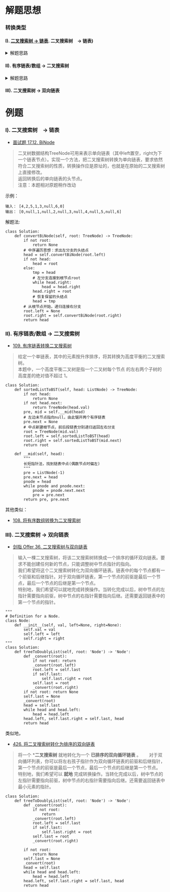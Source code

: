 # 解题思想
### 转换类型
#### I). [二叉搜索树 -> 链表](#I). 二叉搜索树　-> 链表)
<details>
<summary>解题思路</summary>
    
1). 求出左分支的头结点`head`
    
2). 从左分支的头结点开始，遍历寻找到根节点`root`

3). 左分支和根节点连接，还原左分支的头结点`head`

4). 递归作业右分支

</details>

#### II). 有序链表/数组 -> 二叉搜索树
<details>
<summary>解题思路</summary>

1). 找到数组中点，或者**长短指针法**找到有序链表中点

2). 以中点新建根节点`root`，并将数组/链表锯开前后两段

3). 以前半段递归返回根节点`root`的左分支，后半段返回根节点`root`的右分支

</details>

#### III). 二叉搜索树 -> 双向链表


# 例题
### I). 二叉搜索树　-> 链表
- [面试题 17.12. BiNode](https://leetcode-cn.com/problems/binode-lcci/)
> 二叉树数据结构TreeNode可用来表示单向链表（其中left置空，right为下一个链表节点）。实现一个方法，把二叉搜索树转换为单向链表，要求依然符合二叉搜索树的性质，转换操作应是原址的，也就是在原始的二叉搜索树上直接修改。     
返回转换后的单向链表的头节点。     
注意：本题相对原题稍作改动

示例：
```shell
输入： [4,2,5,1,3,null,6,0]
输出： [0,null,1,null,2,null,3,null,4,null,5,null,6]
```
解题法:
```python3
class Solution:
    def convertBiNode(self, root: TreeNode) -> TreeNode:
        if not root:
            return None
        # 中序遍历思想：求出左分支的头结点
        head = self.convertBiNode(root.left)
        if not head:
            head = root
        else:
            tmp = head
            # 左分支连接到根节点root
            while head.right:
                head = head.right
            head.right = root
            # 恢复保留的头结点
            head = tmp
        # 从根节点开始，递归连接右分支
        root.left = None
        root.right = self.convertBiNode(root.right)
        return head
```

### II). 有序链表/数组 -> 二叉搜索树
- [109. 有序链表转换二叉搜索树](https://leetcode-cn.com/problems/convert-sorted-list-to-binary-search-tree/)
> 给定一个单链表，其中的元素按升序排序，将其转换为高度平衡的二叉搜索树。     
本题中，一个高度平衡二叉树是指一个二叉树每个节点 的左右两个子树的高度差的绝对值不超过 1。

```python3
class Solution:
    def sortedListToBST(self, head: ListNode) -> TreeNode:
        if not head:
            return None
        if not head.next:
            return TreeNode(head.val)
        pre, mid = self.__mid(head)
        # 左边未节点指向null，由此锯开两个有序链表
        pre.next = None
        # 中点新建根节点，前后段链表分别递归返回左右分支
        root = TreeNode(mid.val)
        root.left = self.sortedListToBST(head)
        root.right = self.sortedListToBST(mid.next)
        return root

    def __mid(self, head):
        """
        长短指针法，找到链表中点(偶数节点时偏左)
        """
        pre = ListNode(-1)
        pre.next = head
        pnode = head
        while pnode and pnode.next:
            pnode = pnode.next.next
            pre = pre.next
        return pre, pre.next
```
其他类似：

- [108. 将有序数组转换为二叉搜索树](https://leetcode-cn.com/problems/convert-sorted-array-to-binary-search-tree/)

### III). 二叉搜索树 -> 双向链表
- [剑指 Offer 36. 二叉搜索树与双向链表](https://leetcode-cn.com/problems/er-cha-sou-suo-shu-yu-shuang-xiang-lian-biao-lcof/)
> 输入一棵二叉搜索树，将该二叉搜索树转换成一个排序的循环双向链表。要求不能创建任何新的节点，只能调整树中节点指针的指向。   
我们希望将这个二叉搜索树转化为双向循环链表。链表中的每个节点都有一个前驱和后继指针。对于双向循环链表，第一个节点的前驱是最后一个节点，最后一个节点的后继是第一个节点。    
特别地，我们希望可以就地完成转换操作。当转化完成以后，树中节点的左指针需要指向前驱，树中节点的右指针需要指向后继。还需要返回链表中的第一个节点的指针。

```python3
"""
# Definition for a Node.
class Node:
    def __init__(self, val, left=None, right=None):
        self.val = val
        self.left = left
        self.right = right
"""
class Solution:
    def treeToDoublyList(self, root: 'Node') -> 'Node':
        def _convert(root):
            if not root: return
            _convert(root.left)
            root.left = self.last
            if self.last:
                self.last.right = root
            self.last = root
            _convert(root.right)
        if not root: return None
        self.last = None
        _convert(root)
        head = self.last
        while head and head.left:
            head = head.left
        head.left, self.last.right = self.last, head
        return head
```
类似地，
- [426. 将二叉搜索树转化为排序的双向链表](https://leetcode-cn.com/problems/convert-binary-search-tree-to-sorted-doubly-linked-list/)
> 将一个 ***二叉搜索树** 就地转化为一个 **已排序的双向循环链表** 。　　
对于双向循环列表，你可以将左右孩子指针作为双向循环链表的前驱和后继指针，第一个节点的前驱是最后一个节点，最后一个节点的后继是第一个节点。   
特别地，我们希望可以 **就地** 完成转换操作。当转化完成以后，树中节点的左指针需要指向前驱，树中节点的右指针需要指向后继。还需要返回链表中最小元素的指针。

```python3
class Solution:
    def treeToDoublyList(self, root: 'Node') -> 'Node':
        def _convert(root):
            if not root:
                return
            _convert(root.left)
            root.left = self.last
            if self.last:
                self.last.right = root
            self.last = root
            _convert(root.right)
        
        if not root:
            return None
        self.last = None
        _convert(root)
        head = self.last
        while head and head.left:
            head = head.left
        head.left, self.last.right = self.last, head
        return head
```
